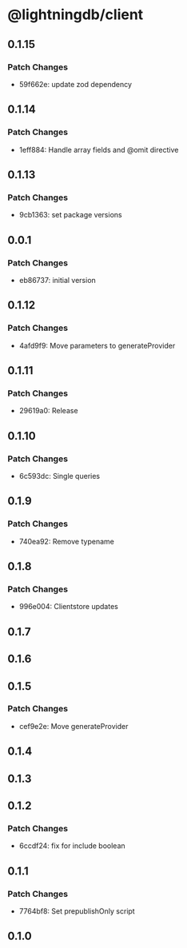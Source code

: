 # @lightningdb/client

## 0.1.15

### Patch Changes

- 59f662e: update zod dependency

## 0.1.14

### Patch Changes

- 1eff884: Handle array fields and @omit directive

## 0.1.13

### Patch Changes

- 9cb1363: set package versions

## 0.0.1

### Patch Changes

- eb86737: initial version

## 0.1.12

### Patch Changes

- 4afd9f9: Move parameters to generateProvider

## 0.1.11

### Patch Changes

- 29619a0: Release

## 0.1.10

### Patch Changes

- 6c593dc: Single queries

## 0.1.9

### Patch Changes

- 740ea92: Remove typename

## 0.1.8

### Patch Changes

- 996e004: Clientstore updates

## 0.1.7

## 0.1.6

## 0.1.5

### Patch Changes

- cef9e2e: Move generateProvider

## 0.1.4

## 0.1.3

## 0.1.2

### Patch Changes

- 6ccdf24: fix for include boolean

## 0.1.1

### Patch Changes

- 7764bf8: Set prepublishOnly script

## 0.1.0
